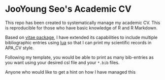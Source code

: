 
# JooYoung Seo's Academic CV

This repo has been created to systematically manage my academic CV. This is reproducible for those who have basic knowledge of R and R Markdown.

Based on [vitae package](), I have extended its capabilities to include multiple bibliographic entries using [lua]() so that I can print my scientific records in APA_CV style.

Following my template, you would be able to print as many bib-entries as you want using your desired csl file and your `*.bib` files.

Anyone who would like to get a hint on how I have managed this 